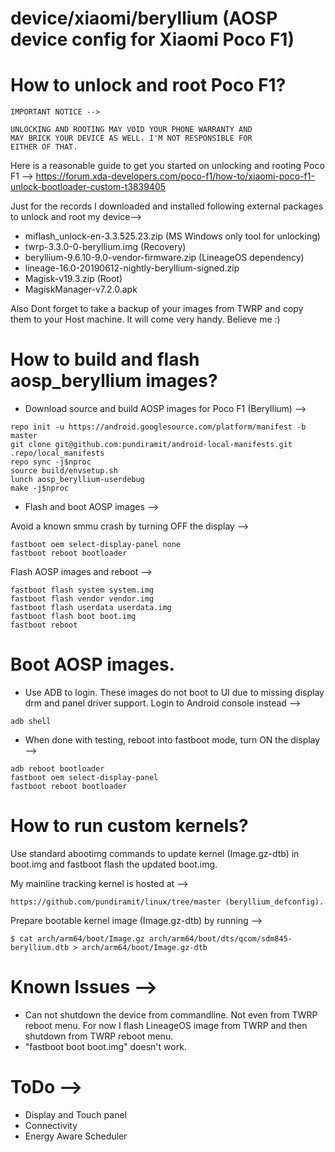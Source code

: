 # device/xiaomi/beryllium (AOSP device config for Xiaomi Poco F1)

# How to unlock and root Poco F1?
```
IMPORTANT NOTICE -->

UNLOCKING AND ROOTING MAY VOID YOUR PHONE WARRANTY AND
MAY BRICK YOUR DEVICE AS WELL. I'M NOT RESPONSIBLE FOR
EITHER OF THAT.
```

Here is a reasonable guide to get you started on
unlocking and rooting Poco F1 -->
https://forum.xda-developers.com/poco-f1/how-to/xiaomi-poco-f1-unlock-bootloader-custom-t3839405

Just for the records I downloaded and installed following
external packages to unlock and root my device-->
* miflash_unlock-en-3.3.525.23.zip (MS Windows only tool for unlocking)
* twrp-3.3.0-0-beryllium.img (Recovery)
* beryllium-9.6.10-9.0-vendor-firmware.zip (LineageOS dependency)
* lineage-16.0-20190612-nightly-beryllium-signed.zip
* Magisk-v19.3.zip (Root)
* MagiskManager-v7.2.0.apk

Also Dont forget to take a backup of your images from
TWRP and copy them to your Host machine. It will come
very handy. Believe me :)

# How to build and flash aosp_beryllium images?

* Download source and build AOSP images for Poco F1 (Beryllium) -->

```
repo init -u https://android.googlesource.com/platform/manifest -b master
git clone git@github.com:pundiramit/android-local-manifests.git .repo/local_manifests
repo sync -j$nproc
source build/envsetup.sh
lunch aosp_beryllium-userdebug
make -j$nproc
```

* Flash and boot AOSP images -->

Avoid a known smmu crash by turning OFF the display -->
```
fastboot oem select-display-panel none
fastboot reboot bootloader
```

Flash AOSP images and reboot -->
```
fastboot flash system system.img
fastboot flash vendor vendor.img
fastboot flash userdata userdata.img
fastboot flash boot boot.img
fastboot reboot
```

# Boot AOSP images.

* Use ADB to login. These images do not boot to UI due
to missing display drm and panel driver support. Login
to Android console instead -->
```
adb shell
```

* When done with testing, reboot into fastboot  mode,
turn ON the display -->
```
adb reboot bootloader
fastboot oem select-display-panel
fastboot reboot bootloader
```

# How to run custom kernels?

Use standard abootimg commands to update kernel
(Image.gz-dtb) in boot.img and fastboot flash the
updated boot.img.

My mainline tracking kernel is hosted at -->
```
https://github.com/pundiramit/linux/tree/master (beryllium_defconfig).
```

Prepare bootable kernel image (Image.gz-dtb) by running -->
```
$ cat arch/arm64/boot/Image.gz arch/arm64/boot/dts/qcom/sdm845-beryllium.dtb > arch/arm64/boot/Image.gz-dtb
```

# Known Issues -->
* Can not shutdown the device from commandline. Not even
  from TWRP reboot menu. For now I flash LineageOS image
  from TWRP and then shutdown from TWRP reboot menu.
* "fastboot boot boot.img" doesn't work.

# ToDo -->
* Display and Touch panel
* Connectivity
* Energy Aware Scheduler

